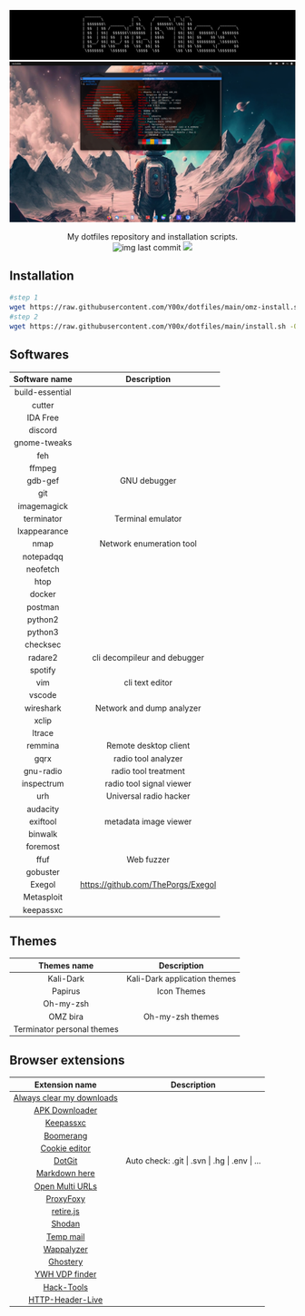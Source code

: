 ![banner](./.github/banner.png)
![preview](./.github/preview.png)

<p align="center">
    My dotfiles repository and installation scripts.
    <br>
    <img alt="img last commit" src="https://img.shields.io/github/last-commit/Y00x/dotfiles.svg">
    <a href="https://twitter.com/intent/follow?screen_name=YoOx15" title="Follow"><img src="https://img.shields.io/twitter/follow/YoOx15?label=_YoOx&style=social"></a>
    <br>
</p>

## Installation

```sh
#step 1
wget https://raw.githubusercontent.com/Y00x/dotfiles/main/omz-install.sh -O /tmp/omz-install.sh && chmod +x /tmp/omz-install.sh && /tmp/omz-install.sh
#step 2
wget https://raw.githubusercontent.com/Y00x/dotfiles/main/install.sh -O /tmp/install.sh && chmod +x /tmp/install.sh && sudo /tmp/install.sh
```

## Softwares

<center>

| Software name | Description |
|:-------------:|:-----------:|
| build-essential ||
| cutter ||
| IDA Free ||
| discord ||
| gnome-tweaks ||                
| feh ||
| ffmpeg ||
| gdb-gef | GNU debugger |
| git ||
| imagemagick ||
| terminator | Terminal emulator |
| lxappearance ||
| nmap | Network enumeration tool |
| notepadqq ||
| neofetch ||
| htop ||
| docker ||
| postman ||
| python2 ||
| python3 ||
| checksec ||
| radare2 | cli decompileur and debugger |
| spotify ||
| vim | cli text editor |
| vscode ||
| wireshark | Network and dump analyzer |
| xclip ||
| ltrace ||
| remmina | Remote desktop client |
| gqrx | radio tool analyzer | 
| gnu-radio | radio tool treatment |
| inspectrum | radio tool signal viewer |
| urh | Universal radio hacker | 
| audacity ||
| exiftool | metadata image viewer |
| binwalk ||
| foremost ||
| ffuf | Web fuzzer|
| gobuster ||
| Exegol | https://github.com/ThePorgs/Exegol |  
| Metasploit || 
| keepassxc ||


</center>

## Themes

<center>

| Themes name | Description |
|:-------------:|:-----------:|
| Kali-Dark | Kali-Dark application themes|
| Papirus | Icon Themes |
| Oh-my-zsh ||
| OMZ bira | Oh-my-zsh themes |
| Terminator personal themes ||


</center>

## Browser extensions

<center>

| Extension name | Description |
|:--------------:|:-----------:|
| [Always clear my downloads](https://chrome.google.com/webstore/detail/always-clear-downloads-in/efoelbbfbknfhpmgclpcdbkoieedkkai) ||
| [APK Downloader](https://chrome.google.com/webstore/detail/apk-downloader/idkigghdjmipnppaeahkpcoaiphjdccm) ||
| [Keepassxc](https://chrome.google.com/webstore/detail/keepassxc-browser/oboonakemofpalcgghocfoadofidjkkk) ||
| [Boomerang](https://chrome.google.com/webstore/detail/boomerang-soap-rest-clien/eipdnjedkpcnlmmdfdkgfpljanehloah) ||
| [Cookie editor](https://chrome.google.com/webstore/detail/cookie-editor/hlkenndednhfkekhgcdicdfddnkalmdm) ||
| [DotGit](https://chrome.google.com/webstore/detail/dotgit/pampamgoihgcedonnphgehgondkhikel) | Auto check: .git \| .svn \| .hg \| .env \| ... |
| [Markdown here](https://chrome.google.com/webstore/detail/markdown-here/elifhakcjgalahccnjkneoccemfahfoa) ||
| [Open Multi URLs](https://chrome.google.com/webstore/detail/open-multiple-urls/oifijhaokejakekmnjmphonojcfkpbbh) ||
| [ProxyFoxy](https://chrome.google.com/webstore/detail/foxyproxy-standard/gcknhkkoolaabfmlnjonogaaifnjlfnp) ||
| [retire.js](https://chrome.google.com/webstore/detail/retirejs/moibopkbhjceeedibkbkbchbjnkadmom) ||
| [Shodan](https://chrome.google.com/webstore/detail/shodan/jjalcfnidlmpjhdfepjhjbhnhkbgleap) ||
| [Temp mail](https://chrome.google.com/webstore/detail/temp-mail-disposable-temp/inojafojbhdpnehkhhfjalgjjobnhomj) ||
| [Wappalyzer](https://chrome.google.com/webstore/detail/wappalyzer-technology-pro/gppongmhjkpfnbhagpmjfkannfbllamg) ||
| [Ghostery](https://chrome.google.com/webstore/detail/ghostery-%E2%80%93-privacy-ad-blo/mlomiejdfkolichcflejclcbmpeaniij?hl=fr) ||
| [YWH VDP finder](https://chrome.google.com/webstore/detail/yeswehack-vdp-finder/jnknjejacdkpnaacfgolbmdohkhpphjb) ||
| [Hack-Tools](https://chrome.google.com/webstore/detail/hack-tools/cmbndhnoonmghfofefkcccljbkdpamhi) ||
| [HTTP-Header-Live](https://chrome.google.com/webstore/detail/live-http-headers/ianhploojoffmpcpilhgpacbeaifanid/related) ||

</center>